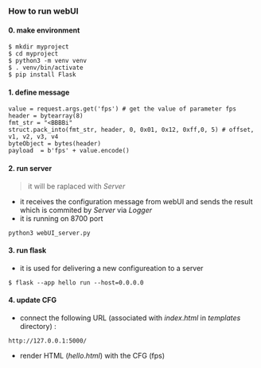 ### How to run webUI 

#### 0. make environment 

```
$ mkdir myproject
$ cd myproject
$ python3 -m venv venv
$ . venv/bin/activate
$ pip install Flask
```

#### 1. define message
```
value = request.args.get('fps') # get the value of parameter fps
header = bytearray(8)
fmt_str = "<BBBBi"
struct.pack_into(fmt_str, header, 0, 0x01, 0x12, 0xff,0, 5) # offset, v1, v2, v3, v4
byteObject = bytes(header)
payload  = b'fps' + value.encode()

```

#### 2. run server
> it will be raplaced with $Server$
* it receives the configuration message from webUI and sends the result which is commited by $Server$ via $Logger$
* it is running on 8700 port 
```
python3 webUI_server.py
```

#### 3. run flask
* it is used for delivering a new configureation to a server
```
$ flask --app hello run --host=0.0.0.0
```
#### 4. update CFG  

* connect the following URL (associated with $index.html$ in $templates$ directory) :
```
http://127.0.0.1:5000/
```

* render HTML ($hello.html$)  with the CFG (fps)  
